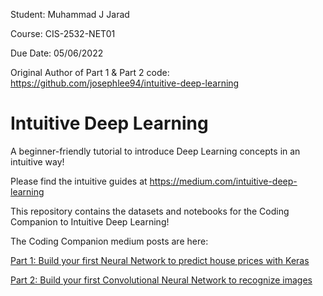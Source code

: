 Student: Muhammad J Jarad

Course: CIS-2532-NET01

Due Date: 05/06/2022

Original Author of Part 1 & Part 2 code: https://github.com/josephlee94/intuitive-deep-learning


# Intuitive Deep Learning

A beginner-friendly tutorial to introduce Deep Learning concepts in an intuitive way!

Please find the intuitive guides at https://medium.com/intuitive-deep-learning

This repository contains the datasets and notebooks for the Coding Companion to Intuitive Deep Learning!

The Coding Companion medium posts are here:

[Part 1: Build your first Neural Network to predict house prices with Keras](https://medium.com/intuitive-deep-learning/build-your-first-neural-network-to-predict-house-prices-with-keras-eb5db60232c)

[Part 2: Build your first Convolutional Neural Network to recognize images](https://medium.com/intuitive-deep-learning/build-your-first-convolutional-neural-network-to-recognize-images-84b9c78fe0ce)
